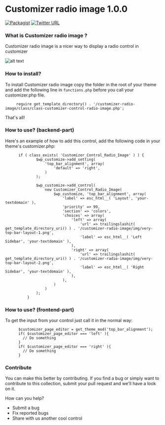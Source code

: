# Customizer radio image 1.0.0
[![Packagist](https://img.shields.io/packagist/l/doctrine/orm.svg)]() [![Twitter URL](https://img.shields.io/twitter/url/http/shields.io.svg?style=social)]()
### What is Customizer radio image ?

Customizer radio image is a nicer way to display a radio control in customizer

![alt text](http://res.cloudinary.com/vertigo-studio-srl/image/upload/v1508847878/select_oevdtd.gif)

### How to install?

To install Customizer radio image copy the folder in the root of your theme and add the following line in `functions.php` before you call your customizer.php file.

         require get_template_directory() . '/customizer-radio-image/class/class-customizer-control-radio-image.php';
         
That's all!

### How to use? (backend-part)

Here's an example of how to add this control, add the following code in your theme's customizer.php:

          if ( class_exists( 'Customizer_Control_Radio_Image' ) ) {
                  $wp_customize->add_setting(
                      'top_bar_alignment', array(
                          'default' => 'right',
                      )
                  );
          
                  $wp_customize->add_control(
                      new Customizer_Control_Radio_Image(
                          $wp_customize, 'top_bar_alignment', array(
                              'label' => esc_html__( 'Layout', 'your-textdomain' ),
                              'priority' => 99,
                              'section' => 'colors',
                              'choices' => array(
                                  'left' => array(
                                      'url' => trailingslashit( get_template_directory_uri() ) . '/customizer-radio-image/img/very-top-bar-layout-1.png',
                                      'label' => esc_html__( 'Left Sidebar', 'your-textdomain' ),
                                  ),
                                  'right' => array(
                                      'url' => trailingslashit( get_template_directory_uri() ) . '/customizer-radio-image/img/very-top-bar-layout-2.png',
                                      'label' => esc_html__( 'Right Sidebar', 'your-textdomain' ),
                                  ),
                              ),
                          )
                      )
                  );
              }

### How to use? (frontend-part)

To get the input from your control just call it in the normal way:

          $customizer_page_editor = get_theme_mod('top_bar_alignment');
          if( $customizer_page_editor === 'left' ){
            // Do something
          }
          if( $customizer_page_editor === 'right' ){
            // Do something
          }

### Contribute

You can make this better by contributing. If you find a bug or simply want to contribute to this collection, submit your pull request and we'll have a look on it.  

How can you help?
- Submit a bug
- Fix reported bugs
- Share with us another cool control

